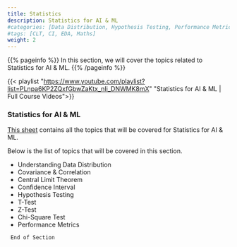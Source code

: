 ```yaml
---
title: Statistics
description: Statistics for AI & ML
#categories: [Data Distribution, Hypothesis Testing, Performance Metrics]
#tags: [CLT, CI, EDA, Maths]
weight: 2
---
```


{{% pageinfo %}}
In this section, we will cover the topics related to Statistics for AI & ML.
{{% /pageinfo %}}

{{< playlist "https://www.youtube.com/playlist?list=PLnpa6KP2ZQxfGbwZaKtx_nIi_DNWMK8mX" 
        "Statistics for AI & ML | Full Course Videos">}}

###  Statistics for AI & ML
[This sheet](https://docs.google.com/spreadsheets/d/1NUv9DrXJcFZs0SGHiLo8GSyCP58nR2_1lD1YDGzwC1A/edit?gid=1700540705#gid=1700540705) contains all the topics that will be covered for Statistics for AI & ML.

Below is the list of topics that will be covered in this section.
- Understanding Data Distribution
- Covariance & Correlation
- Central Limit Theorem
- Confidence Interval
- Hypothesis Testing
- T-Test
- Z-Test
- Chi-Square Test
- Performance Metrics

``` End of Section```